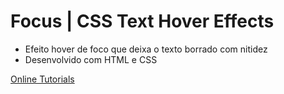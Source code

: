 # Focus | CSS Text Hover Effects

- Efeito hover de foco que deixa o texto borrado com nitidez
- Desenvolvido com HTML e CSS

[Online Tutorials](https://www.youtube.com/watch?v=mfZIpSj_ZmE&list=PLn-1oXF21q6IwN9F3qZF9-2yEpkAtjU9w&index=179)